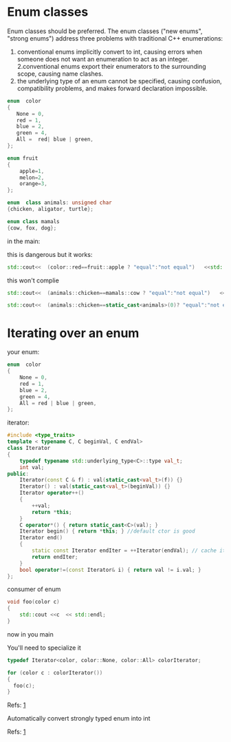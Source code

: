 #  Enum classes 
 Enum classes should be preferred. The enum classes ("new enums", "strong enums") address three problems with traditional C++ enumerations:
1. conventional enums implicitly convert to int, causing errors when someone does not want an enumeration to act as an integer.
2.conventional enums export their enumerators to the surrounding scope, causing name clashes.
3. the underlying type of an enum cannot be specified, causing confusion, compatibility problems, and makes forward declaration impossible.
 
 ```cpp
enum  color
{
    None = 0,
    red = 1,
    blue = 2,
    green = 4,
    All =  red| blue | green,
};
```

```cpp
enum fruit
{
    apple=1, 
    melon=2, 
    orange=3,
};
```

```cpp
enum  class animals: unsigned char
{chicken, aligator, turtle};
```

```cpp
enum class mamals
{cow, fox, dog};
```

in the main:

this is dangerous but it works:
```cpp
std::cout<<  (color::red==fruit::apple ? "equal":"not equal")   <<std::endl;
```
this won't complie
```cpp
std::cout<<  (animals::chicken==mamals::cow ? "equal":"not equal")   <<std::endl;
```

```cpp
std::cout<<  (animals::chicken==static_cast<animals>(0)? "equal":"not equal")   <<std::endl;
```

# Iterating over an enum
your enum:
```cpp
enum  color
{
	None = 0,
	red = 1,
	blue = 2,
	green = 4,
	All = red | blue | green,
};
```

iterator:
```cpp
#include <type_traits>
template < typename C, C beginVal, C endVal>
class Iterator
{
	typedef typename std::underlying_type<C>::type val_t;
	int val;
public:
	Iterator(const C & f) : val(static_cast<val_t>(f)) {}
	Iterator() : val(static_cast<val_t>(beginVal)) {}
	Iterator operator++()
	{
		++val;
		return *this;
	}
	C operator*() { return static_cast<C>(val); }
	Iterator begin() { return *this; } //default ctor is good
	Iterator end()
	{
		static const Iterator endIter = ++Iterator(endVal); // cache it
		return endIter;
	}
	bool operator!=(const Iterator& i) { return val != i.val; }
};
```

consumer of enum

```cpp
void foo(color c) 
{
	std::cout <<c  << std::endl;
}

```
now in you  main

You'll need to specialize it
```cpp
typedef Iterator<color, color::None, color::All> colorIterator;
```

```cpp
for (color c : colorIterator())
{ 
  foo(c);
}
```

Refs: [1](https://stackoverflow.com/questions/261963/how-can-i-iterate-over-an-enum)



Automatically convert strongly typed enum into int

Refs: [1](https://stackoverflow.com/questions/8357240/how-to-automatically-convert-strongly-typed-enum-into-int)



